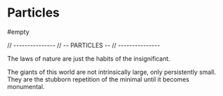# Particles

#empty

// ---------------
// -- PARTICLES --
// ---------------

The laws of nature are just the habits of the insignificant.

The giants of this world are not intrinsically large, only persistently small.
They are the stubborn repetition of the minimal until it becomes monumental.
